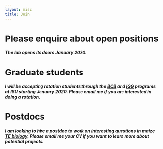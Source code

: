 ```yaml
---
layout: misc
title: Join
---
```



# Please enquire about open positions

##### The lab opens its doors January 2020.


# Graduate students

##### I will be accepting rotation students through the [BCB](https://www.bcb.iastate.edu/) and [IGG]( https://www.genetics.iastate.edu/) programs at ISU starting January 2020. Please email me if you are interested in doing a rotation.


# Postdocs

##### I am looking to hire a postdoc to work on interesting questions in maize [TE biology](/projects/). Please email me your CV if you want to learn more about potential projects.

 
